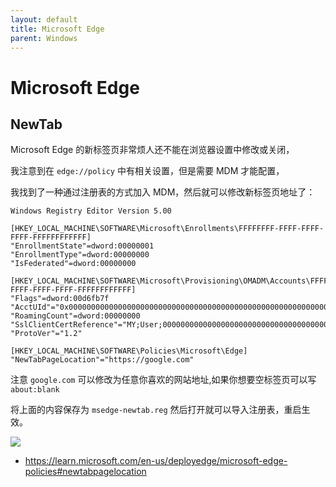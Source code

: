 ```yaml
---
layout: default
title: Microsoft Edge
parent: Windows
---
```


# Microsoft Edge

## NewTab

Microsoft Edge 的新标签页非常烦人还不能在浏览器设置中修改或关闭，

我注意到在 `edge://policy` 中有相关设置，但是需要 MDM 才能配置，

我找到了一种通过注册表的方式加入 MDM，然后就可以修改新标签页地址了：

```
Windows Registry Editor Version 5.00

[HKEY_LOCAL_MACHINE\SOFTWARE\Microsoft\Enrollments\FFFFFFFF-FFFF-FFFF-FFFF-FFFFFFFFFFFF] 
"EnrollmentState"=dword:00000001 
"EnrollmentType"=dword:00000000 
"IsFederated"=dword:00000000

[HKEY_LOCAL_MACHINE\SOFTWARE\Microsoft\Provisioning\OMADM\Accounts\FFFFFFFF-FFFF-FFFF-FFFF-FFFFFFFFFFFF]
"Flags"=dword:00d6fb7f
"AcctUId"="0x000000000000000000000000000000000000000000000000000000000000000000000000"
"RoamingCount"=dword:00000000
"SslClientCertReference"="MY;User;0000000000000000000000000000000000000000"
"ProtoVer"="1.2"

[HKEY_LOCAL_MACHINE\SOFTWARE\Policies\Microsoft\Edge]
"NewTabPageLocation"="https://google.com"
```

注意 `google.com` 可以修改为任意你喜欢的网站地址,如果你想要空标签页可以写 `about:blank`

将上面的内容保存为 `msedge-newtab.reg` 然后打开就可以导入注册表，重启生效。

![](https://assets.den.dev/images/postmedia/edge-blank-new-tab/edge-updated-new-tab.png)

+ <https://learn.microsoft.com/en-us/deployedge/microsoft-edge-policies#newtabpagelocation>